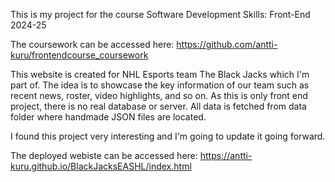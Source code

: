 This is my project for the course Software Development Skills: Front-End 2024-25

The coursework can be accessed here: https://github.com/antti-kuru/frontendcourse_coursework

This website is created for NHL Esports team The Black Jacks which I'm part of. The idea is to showcase the key information of our team
such as recent news, roster, video highlights, and so on. As this is only front end project, there is no real database or server. All data is fetched from data folder where handmade JSON files are located.

I found this project very interesting and I'm going to update it going forward.

The deployed webiste can be accessed here: https://antti-kuru.github.io/BlackJacksEASHL/index.html
